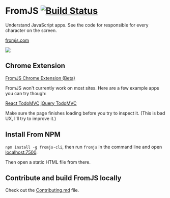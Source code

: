 # FromJS [![Build Status](https://travis-ci.org/mattzeunert/FromJS.svg?branch=master)](https://travis-ci.org/mattzeunert/FromJS)

Understand JavaScript apps. See the code for responsible for every character on the screen.

[fromjs.com](http://www.fromjs.com/)

![](https://cloud.githubusercontent.com/assets/1303660/17478187/e9b9b2bc-5d61-11e6-8645-b89574767bf4.png)

## Chrome Extension

[FromJS Chrome Extension (Beta)](https://chrome.google.com/webstore/detail/fromjs/hjkhdaoomfphjmffaklelpmkllfbjjfd)

FromJS won't currently work on most sites. Here are a few example apps you can try though:

[React TodoMVC](http://todomvc.com/examples/react/#/)
[jQuery TodoMVC](http://todomvc.com/examples/jquery/#/all)

Make sure the page finishes loading before you try to inspect it. (This is bad UX, I'll try to improve it.)

## Install From NPM

`npm install -g fromjs-cli`, then run `fromjs` in the command line and open [localhost:7500](http://localhost:7500/).

Then open a static HTML file from there.

## Contribute and build FromJS locally

Check out the [Contributing.md](https://github.com/mattzeunert/FromJS/blob/master/CONTRIBUTING.md) file.
